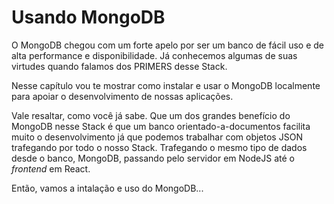 # Usando MongoDB

O MongoDB chegou com um forte apelo por ser um banco de fácil uso e de alta performance e disponibilidade. Já conhecemos algumas de suas virtudes quando falamos dos PRIMERS desse Stack.

Nesse capítulo vou te mostrar como instalar e usar o MongoDB localmente para apoiar o desenvolvimento de nossas aplicações. 

Vale resaltar, como você já sabe. Que um dos grandes benefício do MongoDB nesse Stack é que um banco orientado-a-documentos facilita muito o desenvolvimento já que podemos trabalhar com objetos JSON trafegando por todo o nosso Stack. Trafegando o mesmo tipo de dados desde o banco, MongoDB, passando pelo servidor em NodeJS até o _frontend_ em React.

Então, vamos a intalação e uso do MongoDB...
